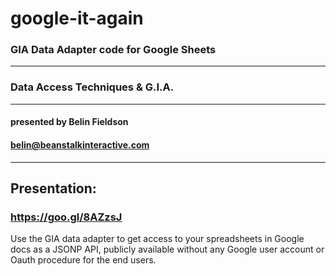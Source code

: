 # google-it-again
### GIA Data Adapter code for Google Sheets
---
### Data Access Techniques & G.I.A.
---
#### presented by Belin Fieldson
#### belin@beanstalkinteractive.com
---
## Presentation:
### https://goo.gl/8AZzsJ

Use the GIA data adapter to get access to your spreadsheets in Google docs as a JSONP API, publicly available without any Google user account or Oauth procedure for the end users.